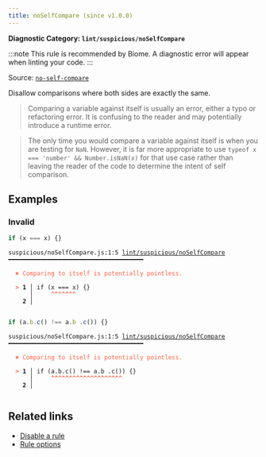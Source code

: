```yaml
---
title: noSelfCompare (since v1.0.0)
---
```


**Diagnostic Category: `lint/suspicious/noSelfCompare`**

:::note
This rule is recommended by Biome. A diagnostic error will appear when linting your code.
:::

Source: <a href="https://eslint.org/docs/latest/rules/no-self-compare" target="_blank"><code>no-self-compare</code></a>

Disallow comparisons where both sides are exactly the same.

>Comparing a variable against itself is usually an error, either a typo or refactoring error. It is confusing to the reader and may potentially introduce a runtime error.


>The only time you would compare a variable against itself is when you are testing for `NaN`.
However, it is far more appropriate to use `typeof x === 'number' && Number.isNaN(x)` for that use case rather than leaving the reader of the code to determine the intent of self comparison.


## Examples

### Invalid

```jsx
if (x === x) {}
```

<pre class="language-text"><code class="language-text">suspicious/noSelfCompare.js:1:5 <a href="https://biomejs.dev/linter/rules/no-self-compare">lint/suspicious/noSelfCompare</a> ━━━━━━━━━━━━━━━━━━━━━━━━━━━━━━━━━━━━━━

<strong><span style="color: Tomato;">  </span></strong><strong><span style="color: Tomato;">✖</span></strong> <span style="color: Tomato;">Comparing to itself is potentially pointless.</span>
  
<strong><span style="color: Tomato;">  </span></strong><strong><span style="color: Tomato;">&gt;</span></strong> <strong>1 │ </strong>if (x === x) {}
   <strong>   │ </strong>    <strong><span style="color: Tomato;">^</span></strong><strong><span style="color: Tomato;">^</span></strong><strong><span style="color: Tomato;">^</span></strong><strong><span style="color: Tomato;">^</span></strong><strong><span style="color: Tomato;">^</span></strong><strong><span style="color: Tomato;">^</span></strong><strong><span style="color: Tomato;">^</span></strong>
    <strong>2 │ </strong>
  
</code></pre>

```jsx
if (a.b.c() !== a.b .c()) {}
```

<pre class="language-text"><code class="language-text">suspicious/noSelfCompare.js:1:5 <a href="https://biomejs.dev/linter/rules/no-self-compare">lint/suspicious/noSelfCompare</a> ━━━━━━━━━━━━━━━━━━━━━━━━━━━━━━━━━━━━━━

<strong><span style="color: Tomato;">  </span></strong><strong><span style="color: Tomato;">✖</span></strong> <span style="color: Tomato;">Comparing to itself is potentially pointless.</span>
  
<strong><span style="color: Tomato;">  </span></strong><strong><span style="color: Tomato;">&gt;</span></strong> <strong>1 │ </strong>if (a.b.c() !== a.b .c()) {}
   <strong>   │ </strong>    <strong><span style="color: Tomato;">^</span></strong><strong><span style="color: Tomato;">^</span></strong><strong><span style="color: Tomato;">^</span></strong><strong><span style="color: Tomato;">^</span></strong><strong><span style="color: Tomato;">^</span></strong><strong><span style="color: Tomato;">^</span></strong><strong><span style="color: Tomato;">^</span></strong><strong><span style="color: Tomato;">^</span></strong><strong><span style="color: Tomato;">^</span></strong><strong><span style="color: Tomato;">^</span></strong><strong><span style="color: Tomato;">^</span></strong><strong><span style="color: Tomato;">^</span></strong><strong><span style="color: Tomato;">^</span></strong><strong><span style="color: Tomato;">^</span></strong><strong><span style="color: Tomato;">^</span></strong><strong><span style="color: Tomato;">^</span></strong><strong><span style="color: Tomato;">^</span></strong><strong><span style="color: Tomato;">^</span></strong><strong><span style="color: Tomato;">^</span></strong><strong><span style="color: Tomato;">^</span></strong>
    <strong>2 │ </strong>
  
</code></pre>

## Related links

- [Disable a rule](/linter/#disable-a-lint-rule)
- [Rule options](/linter/#rule-options)
